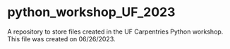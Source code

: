 # python_workshop_UF_2023
A repository to store files created in the UF Carpentries Python workshop.
This file was created on 06/26/2023.
